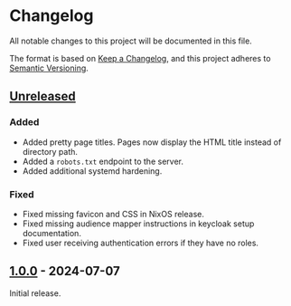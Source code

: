 # Changelog

All notable changes to this project will be documented in this file.

The format is based on [Keep a Changelog](https://keepachangelog.com/en/1.1.0/),
and this project adheres to [Semantic Versioning](https://semver.org/spec/v2.0.0.html).

## [Unreleased]
### Added
* Added pretty page titles. Pages now display the HTML title instead of directory path.
* Added a `robots.txt` endpoint to the server.
* Added additional systemd hardening.

### Fixed
* Fixed missing favicon and CSS in NixOS release.
* Fixed missing audience mapper instructions in keycloak setup documentation.
* Fixed user receiving authentication errors if they have no roles.

## [1.0.0] - 2024-07-07

Initial release.

[unreleased]: https://github.com/newAM/oidc_pages/releases/v1.0.0...HEAD
[1.0.0]: https://github.com/newAM/oidc_pages/releases/tag/v1.0.0

